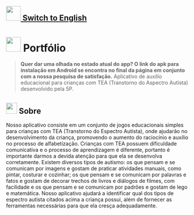 ## <img src="https://cdn.discordapp.com/attachments/494996013837320193/909802763834253372/switchblue.png" width="40px;"/><a href="https://github.com/blackkseaw/SA_Android/blob/master/README-EN.md"> Switch to English </a> 

# <img src="https://cdn-icons-png.flaticon.com/512/1752/1752935.png" width="40px;" /> Portfólio

[Linkedin1]: https://www.linkedin.com/in/laura-ferrari-6a25b220b/
[Linkedin2]: https://www.linkedin.com/in/marcia-eduarda-ravadelli-38a5991b7/
[Linkedin3]: https://www.linkedin.com/in/alice-salete-bredow-2b7ba81b4/
[Linkedin4]: https://www.linkedin.com/in/kauan-z-fernandes-8a8620210/

> **Quer dar uma olhada no estado atual do app? O link do apk para instalação em Android se encontra no final da página em conjunto com a nossa pesquisa de satisfação.**
> Aplicativo de auxílio educacional para crianças com TEA (Transtorno do Aspectro Autista) desenvolvido pela 5P. <br>

## <img src="https://cdn-icons-png.flaticon.com/512/1752/1752919.png" width="30px;" /> Sobre

Nosso aplicativo consiste em um conjunto de jogos educacionais simples para crianças com TEA (Transtorno do Espectro Autista), onde ajudarão no desenvolvimento da criança, promovendo o aumento do raciocínio e auxílio no processo de alfabetização. Crianças com TEA possuem dificuldade comunicativa e o processo de aprendizagem é diferente, portanto é importante darmos a devida atenção para que ela se desenvolva corretamente. Existem diversos tipos de autismo: os que pensam e se comunicam por imagens e gostam de praticar atividades manuais, como pintar, costurar e cozinhar; os que pensam e se comunicam por palavras e fatos e gostam de decorar trechos de livros e diálogos de filmes, com facilidade e os que pensam e se comunicam por padrões e gostam de lego e matemática. Nosso aplicativo ajudará a identificar qual dos tipos de espectro autista citados acima a criança possui, além de fornecer as ferramentas necessárias para que ela cresça adequadamente.


